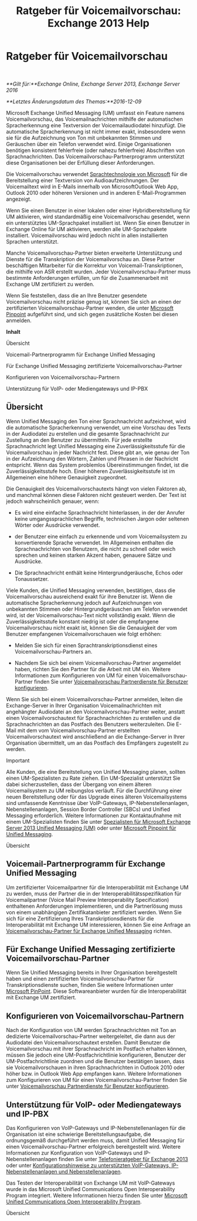﻿---
title: 'Ratgeber für Voicemailvorschau: Exchange 2013 Help'
TOCTitle: Ratgeber für Voicemailvorschau
ms:assetid: 0957dd54-df6d-4b50-9db5-4757f548b899
ms:mtpsurl: https://technet.microsoft.com/de-de/library/Ee364730(v=EXCHG.150)
ms:contentKeyID: 51409263
ms.date: 04/24/2018
mtps_version: v=EXCHG.150
ms.translationtype: HT
---

# Ratgeber für Voicemailvorschau

 

_**Gilt für:**Exchange Online, Exchange Server 2013, Exchange Server 2016_

_**Letztes Änderungsdatum des Themas:**2016-12-09_

Microsoft Exchange Unified Messaging (UM) umfasst ein Feature namens Voicemailvorschau, das Voicemailnachrichten mithilfe der automatischen Spracherkennung eine Textversion der Voicemailaudiodatei hinzufügt. Die automatische Spracherkennung ist nicht immer exakt, insbesondere wenn sie für die Aufzeichnung von Ton mit unbekannten Stimmen und Geräuschen über ein Telefon verwendet wird. Einige Organisationen benötigen konsistent fehlerfreie (oder nahezu fehlerfreie) Abschriften von Sprachnachrichten. Das Voicemailvorschau-Partnerprogramm unterstützt diese Organisationen bei der Erfüllung dieser Anforderungen.

Die Voicemailvorschau verwendet [Sprachtechnologie von Microsoft](http://go.microsoft.com/fwlink/p/?linkid=187348) für die Bereitstellung einer Textversion von Audioaufzeichnungen. Der Voicemailtext wird in E-Mails innerhalb von MicrosoftOutlook Web App, Outlook 2010 oder höheren Versionen und in anderen E-Mail-Programmen angezeigt.

Wenn Sie einen Benutzer in einer lokalen oder einer Hybridbereitstellung für UM aktivieren, wird standardmäßig eine Voicemailvorschau gesendet, wenn ein unterstütztes UM-Sprachpaket installiert ist. Wenn Sie einen Benutzer in Exchange Online für UM aktivieren, werden alle UM-Sprachpakete installiert. Voicemailvorschau wird jedoch nicht in allen installierten Sprachen unterstützt.

Manche Voicemailvorschau-Partner bieten erweiterte Unterstützung und Dienste für die Transkription der Voicemailvorschau an. Diese Partner beschäftigen Mitarbeiter für die Korrektur von Voicemail-Transkriptionen, die mithilfe von ASR erstellt wurden. Jeder Voicemailvorschau-Partner muss bestimmte Anforderungen erfüllen, um für die Zusammenarbeit mit Exchange UM zertifiziert zu werden.

Wenn Sie feststellen, dass die an Ihre Benutzer gesendete Voicemailvorschau nicht präzise genug ist, können Sie sich an einen der zertifizierten Voicemailvorschau-Partner wenden, die unter [Microsoft Pinpoint](https://go.microsoft.com/fwlink/p/?linkid=281966) aufgeführt sind, und sich gegen zusätzliche Kosten bei diesen anmelden.

**Inhalt**

Übersicht

Voicemail-Partnerprogramm für Exchange Unified Messaging

Für Exchange Unified Messaging zertifizierte Voicemailvorschau-Partner

Konfigurieren von Voicemailvorschau-Partnern

Unterstützung für VoIP- oder Mediengateways und IP-PBX

## Übersicht

Wenn Unified Messaging den Ton einer Sprachnachricht aufzeichnet, wird die automatische Spracherkennung verwendet, um eine Vorschau des Texts in der Audiodatei zu erstellen und die gesamte Sprachnachricht zur Zustellung an den Benutzer zu übermitteln. Für jede erstellte Sprachnachricht legt Unified Messaging eine Zuverlässigkeitsstufe für die Voicemailvorschau in jeder Nachricht fest. Diese gibt an, wie genau der Ton in der Aufzeichnung den Wörtern, Zahlen und Phrasen in der Nachricht entspricht. Wenn das System problemlos Übereinstimmungen findet, ist die Zuverlässigkeitsstufe hoch. Einer höheren Zuverlässigkeitsstufe ist im Allgemeinen eine höhere Genauigkeit zugeordnet.

Die Genauigkeit des Voicemailvorschautexts hängt von vielen Faktoren ab, und manchmal können diese Faktoren nicht gesteuert werden. Der Text ist jedoch wahrscheinlich genauer, wenn:

  - Es wird eine einfache Sprachnachricht hinterlassen, in der der Anrufer keine umgangssprachlichen Begriffe, technischen Jargon oder seltenen Wörter oder Ausdrücke verwendet.

  - der Benutzer eine einfach zu erkennende und vom Voicemailsystem zu konvertierende Sprache verwendet. Im Allgemeinen enthalten die Sprachnachrichten von Benutzern, die nicht zu schnell oder weich sprechen und keinen starken Akzent haben, genauere Sätze und Ausdrücke.

  - Die Sprachnachricht enthält keine Hintergrundgeräusche, Echos oder Tonaussetzer.

Viele Kunden, die Unified Messaging verwenden, bestätigen, dass die Voicemailvorschau ausreichend exakt für ihre Benutzer ist. Wenn die automatische Spracherkennung jedoch auf Aufzeichnungen von unbekannten Stimmen oder Hintergrundgeräuschen am Telefon verwendet wird, ist der Voicemailvorschau-Text nicht vollständig exakt. Wenn die Zuverlässigkeitsstufe konstant niedrig ist oder die empfangene Voicemailvorschau nicht exakt ist, können Sie die Genauigkeit der vom Benutzer empfangenen Voicemailvorschauen wie folgt erhöhen:

  - Melden Sie sich für einen Sprachtranskriptionsdienst eines Voicemailvorschau-Partners an.

  - Nachdem Sie sich bei einem Voicemailvorschau-Partner angemeldet haben, richten Sie den Partner für die Arbeit mit UM ein. Weitere Informationen zum Konfigurieren von UM für einen Voicemailvorschau-Partner finden Sie unter [Voicemailvorschau Partnerdienste für Benutzer konfigurieren](configure-voice-mail-preview-partner-services-for-users-exchange-2013-help.md).

Wenn Sie sich bei einem Voicemailvorschau-Partner anmelden, leiten die Exchange-Server in Ihrer Organisation Voicemailnachrichten mit angehängter Audiodatei an den Voicemailvorschau-Partner weiter, anstatt einen Voicemailvorschautext für Sprachnachrichten zu erstellen und die Sprachnachrichten an das Postfach des Benutzers weiterzuleiten. Die E-Mail mit dem vom Voicemailvorschau-Partner erstellten Voicemailvorschautext wird anschließend an die Exchange-Server in Ihrer Organisation übermittelt, um an das Postfach des Empfängers zugestellt zu werden.


> [!IMPORTANT]
> Alle Kunden, die eine Bereitstellung von Unified Messaging planen, sollten einen UM-Spezialisten zu Rate ziehen. Ein UM-Spezialist unterstützt Sie dabei sicherzustellen, dass der Übergang von einem älteren Voicemailsystem zu UM reibungslos verläuft. Für die Durchführung einer neuen Bereitstellung oder für das Upgrade eines älteren Voicemailsystems sind umfassende Kenntnisse über VoIP-Gateways, IP-Nebenstellenanlagen, Nebenstellenanlagen, Session Border Controller (SBCs) und Unified Messaging erforderlich. Weitere Informationen zur Kontaktaufnahme mit einem UM-Spezialisten finden Sie unter <A href="http://go.microsoft.com/fwlink/p/?linkid=262708">Spezialisten für Microsoft Exchange Server 2013 Unified Messaging (UM)</A> oder unter <A href="https://go.microsoft.com/fwlink/p/?linkid=261951">Microsoft Pinpoint für Unified Messaging</A>.



Übersicht

## Voicemail-Partnerprogramm für Exchange Unified Messaging

Um zertifizierter Voicemailpartner für die Interoperabilität mit Exchange UM zu werden, muss der Partner die in der Interoperabilitätsspezifikation für Voicemailpartner (Voice Mail Preview Interoperability Specification) enthaltenen Anforderungen implementieren, und die Partnerlösung muss von einem unabhängigen Zertifikatanbieter zertifiziert werden. Wenn Sie sich für eine Zertifizierung Ihres Transkriptionsdiensts für die Interoperabilität mit Exchange UM interessieren, können Sie eine Anfrage an [Voicemailvorschau-Partner für Exchange Unified Messaging](mailto:vmppp@microsoft.com) richten.

## Für Exchange Unified Messaging zertifizierte Voicemailvorschau-Partner

Wenn Sie Unified Messaging bereits in Ihrer Organisation bereitgestellt haben und einen zertifizierten Voicemailvorschau-Partner für Transkriptionsdienste suchen, finden Sie weitere Informationen unter [Microsoft PinPoint](https://go.microsoft.com/fwlink/p/?linkid=281966). Diese Softwareanbieter wurden für die Interoperabilität mit Exchange UM zertifiziert.

## Konfigurieren von Voicemailvorschau-Partnern

Nach der Konfiguration von UM werden Sprachnachrichten mit Ton an dedizierte Voicemailvorschau-Partner weitergeleitet, die dann aus der Audiodatei den Voicemailvorschautext erstellen. Damit Benutzer die Voicemailvorschau mit ihrer Sprachnachricht im Postfach erhalten können, müssen Sie jedoch eine UM-Postfachrichtlinie konfigurieren, Benutzer der UM-Postfachrichtlinie zuordnen und die Benutzer bestätigen lassen, dass sie Voicemailvorschauen in ihren Sprachnachrichten in Outlook 2010 oder höher bzw. in Outlook Web App empfangen kann. Weitere Informationen zum Konfigurieren von UM für einen Voicemailvorschau-Partner finden Sie unter [Voicemailvorschau Partnerdienste für Benutzer konfigurieren](configure-voice-mail-preview-partner-services-for-users-exchange-2013-help.md).

## Unterstützung für VoIP- oder Mediengateways und IP-PBX

Das Konfigurieren von VoIP-Gateways und IP-Nebenstellenanlagen für die Organisation ist eine schwierige Bereitstellungsaufgabe, die ordnungsgemäß durchgeführt werden muss, damit Unified Messaging für einen Voicemailvorschau-Partner erfolgreich bereitgestellt wird. Weitere Informationen zur Konfiguration von VoIP-Gateways und IP-Nebenstellenanlagen finden Sie unter [Telefonieratgeber für Exchange 2013](telephony-advisor-for-exchange-2013-exchange-2013-help.md) oder unter [Konfigurationshinweise zu unterstützten VoIP-Gateways, IP-Nebenstellenanlagen und Nebenstellenanlagen](configuration-notes-for-supported-voip-gateways-ip-pbxs-and-pbxs-exchange-2013-help.md).

Das Testen der Interoperabilität von Exchange UM mit VoIP-Gateways wurde in das Microsoft Unified Communications Open Interoperability Program integriert. Weitere Informationen hierzu finden Sie unter [Microsoft Unified Communications Open Interoperability Program](https://go.microsoft.com/fwlink/p/?linkid=132071).

Übersicht


